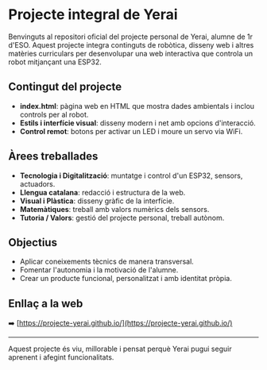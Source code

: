 # Projecte integral de Yerai

Benvinguts al repositori oficial del projecte personal de Yerai, alumne de 1r d'ESO. Aquest projecte integra continguts de robòtica, disseny web i altres matèries curriculars per desenvolupar una web interactiva que controla un robot mitjançant una ESP32.

## Contingut del projecte

- **index.html**: pàgina web en HTML que mostra dades ambientals i inclou controls per al robot.
- **Estils i interfície visual**: disseny modern i net amb opcions d'interacció.
- **Control remot**: botons per activar un LED i moure un servo via WiFi.

## Àrees treballades

- **Tecnologia i Digitalització**: muntatge i control d'un ESP32, sensors, actuadors.
- **Llengua catalana**: redacció i estructura de la web.
- **Visual i Plàstica**: disseny gràfic de la interfície.
- **Matemàtiques**: treball amb valors numèrics dels sensors.
- **Tutoria / Valors**: gestió del projecte personal, treball autònom.

## Objectius

- Aplicar coneixements tècnics de manera transversal.
- Fomentar l'autonomia i la motivació de l'alumne.
- Crear un producte funcional, personalitzat i amb identitat pròpia.

## Enllaç a la web

➡️ [https://projecte-yerai.github.io/](https://projecte-yerai.github.io/)

---

Aquest projecte és viu, millorable i pensat perquè Yerai pugui seguir aprenent i afegint funcionalitats.
